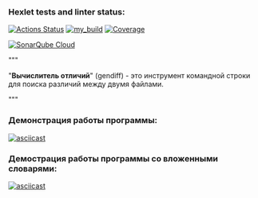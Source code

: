 ### Hexlet tests and linter status:
[![Actions Status](https://github.com/A-leks-andr/python-project-50/actions/workflows/hexlet-check.yml/badge.svg)](https://github.com/A-leks-andr/python-project-50/actions)
[![my_build](https://github.com/A-leks-andr/python-project-50/actions/workflows/my_build.yml/badge.svg)](https://github.com/A-leks-andr/python-project-50/actions/workflows/my_build.yml)
[![Coverage](https://sonarcloud.io/api/project_badges/measure?project=A-leks-andr_python-project-50&metric=coverage)](https://sonarcloud.io/summary/new_code?id=A-leks-andr_python-project-50)

[![SonarQube Cloud](https://sonarcloud.io/images/project_badges/sonarcloud-light.svg)](https://sonarcloud.io/summary/new_code?id=A-leks-andr_python-project-50)

"""

"__Вычислитель отличий__" (gendiff) - это инструмент командной строки для поиска различий между двумя файлами.

"""
### Демонстрация работы программы:
[![asciicast](https://asciinema.org/a/722649.svg)](https://asciinema.org/a/722649)

### Демострация работы программы со вложенными словарями:
[![asciicast](https://asciinema.org/a/723180.svg)](https://asciinema.org/a/723180)